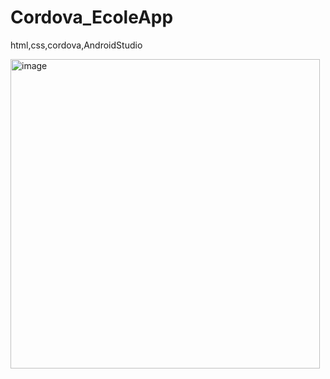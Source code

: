 # Cordova_EcoleApp
html,css,cordova,AndroidStudio


<img width="495" alt="image" src="https://github.com/ojingjing/Cordova_EcoleApp/assets/48702158/5ac14f18-b90f-4836-a66c-7fb0cab15081">
